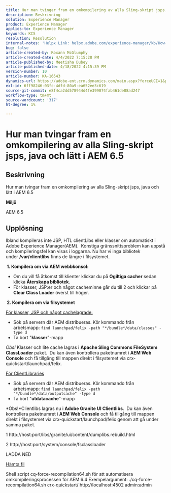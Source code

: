 ```yaml
---
title: Hur man tvingar fram en omkompilering av alla Sling-skript jsps, java och lätt i AEM 6.5
description: Beskrivning
solution: Experience Manager
product: Experience Manager
applies-to: Experience Manager
keywords: KCS
resolution: Resolution
internal-notes: 'Helpx Link: helpx.adobe.com/experience-manager/kb/How-to-force-a-recompilation-of-all-Sling-scripts-jsps-java-sightly-on-AEM-6-4.html'
bug: false
article-created-by: Roxann McGlumphy
article-created-date: 4/4/2022 7:15:28 PM
article-published-by: Meetisha Dubey
article-published-date: 4/18/2022 4:15:39 PM
version-number: 10
article-number: KA-16543
dynamics-url: https://adobe-ent.crm.dynamics.com/main.aspx?forceUCI=1&pagetype=entityrecord&etn=knowledgearticle&id=954b3a93-4bb4-ec11-983f-000d3a5d0bca
exl-id: 6ff98246-03fc-4dfd-80a9-ea652ee3c619
source-git-commit: e8f4ca2dd578944d4fe399074fab461de88ad247
workflow-type: tm+mt
source-wordcount: '317'
ht-degree: 1%

---
```


# Hur man tvingar fram en omkompilering av alla Sling-skript jsps, java och lätt i AEM 6.5

## Beskrivning


Hur man tvingar fram en omkompilering av alla Sling-skript jsps, java och lätt i AEM 6.5

<b>Miljö</b>

AEM 6.5


## Upplösning


Ibland kompileras inte JSP, HTL clientLibs eller klasser om automatiskt i Adobe Experience Manager(AEM).  Konstiga gränssnittsproblem kan uppstå och kompileringsfel kan visas i loggarna. Nu har vi inga bibliotek under <b>/var/clientlibs</b> finns de längre i filsystemet.

<b> 1. Kompilera om via AEM webbkonsol:</b>

- Om du vill få åtkomst till klienter klickar du på <b>Ogiltiga cacher</b> sedan klicka <b>Återskapa bibliotek</b>.
- För klasser, JSP:er och något cacheminne går du till 2 och klickar på <b>Clear Class Loader</b> överst till höger.


<b> 2. Kompilera om via filsystemet</b>

<u>För klasser, JSP och något cachelagrade:</u>

- Sök på servern där AEM distribueras. Kör kommando från arbetsmapp: `find launchpad/felix -path "*/bundle*/data/classes" -type d`
- Ta bort &quot;<b>klasser</b>&quot;-mapp


*Obs!* Klasser och lite cache lagras i <b>Apache Sling Commons FileSystem ClassLoader</b> paket.  Du kan även kontrollera paketnumret i <b>AEM Web Console</b> och få tillgång till mappen direkt i filsystemet via crx-quickstart/launchpad/felix.



<u>För ClientLibraries</u>

- Sök på servern där AEM distribueras. Kör kommando från arbetsmapp: `find launchpad/felix -path "*/bundle*/data/outputcache" -type d `
- Ta bort &quot;<b>utdatacache</b>&quot;-mapp


*Obs!*Clientlibs lagras nu i <b>Adobe Granite UI Clientlibs</b>.  Du kan även kontrollera paketnumret i <b>AEM Web Console</b> och få tillgång till mappen direkt i filsystemet via crx-quickstart/launchpad/felix genom att gå under samma paket.



1 http://host:port/libs/granite/ui/content/dumplibs.rebuild.html

2 http://host:port/system/console/fsclassloader





LADDA NED

[Hämta fil](https://helpx.adobe.com/content/dam/help/en/experience-manager/kb/How-to-force-a-recompilation-of-all-Sling-scripts-jsps-java-sightly-on-AEM-6-4/_jcr_content/main-pars/download_section/download-1/cq-force-recompilation64.zip "cq-force-recompilation64.zip")

Shell script cq-force-recompilation64.sh för att automatisera omkompileringsprocessen för AEM 6.4 Exempelargument: ./cq-force-recompilation64.sh crx-quickstart/ http://localhost:4502 admin:admin

